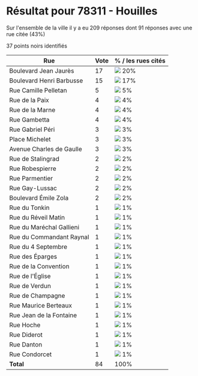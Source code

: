 # Résultat pour 78311 - Houilles

Sur l'ensemble de la ville il y a eu 209 réponses dont 91 réponses avec une rue citée (43%)

37 points noirs identifiés

| Rue | Vote | % / les rues cités|
|-----|------|-------------------|
| Boulevard Jean Jaurès | 17 | <img src="../../img/bar_20.gif" />&nbsp;20%|
| Boulevard Henri Barbusse | 15 | <img src="../../img/bar_17.gif" />&nbsp;17%|
| Rue Camille Pelletan | 5 | <img src="../../img/bar_5.gif" />&nbsp;5%|
| Rue de la Paix | 4 | <img src="../../img/bar_4.gif" />&nbsp;4%|
| Rue de la Marne | 4 | <img src="../../img/bar_4.gif" />&nbsp;4%|
| Rue Gambetta | 4 | <img src="../../img/bar_4.gif" />&nbsp;4%|
| Rue Gabriel Péri | 3 | <img src="../../img/bar_3.gif" />&nbsp;3%|
| Place Michelet | 3 | <img src="../../img/bar_3.gif" />&nbsp;3%|
| Avenue Charles de Gaulle | 3 | <img src="../../img/bar_3.gif" />&nbsp;3%|
| Rue de Stalingrad | 2 | <img src="../../img/bar_2.gif" />&nbsp;2%|
| Rue Robespierre | 2 | <img src="../../img/bar_2.gif" />&nbsp;2%|
| Rue Parmentier | 2 | <img src="../../img/bar_2.gif" />&nbsp;2%|
| Rue Gay-Lussac | 2 | <img src="../../img/bar_2.gif" />&nbsp;2%|
| Boulevard Émile Zola | 2 | <img src="../../img/bar_2.gif" />&nbsp;2%|
| Rue du Tonkin | 1 | <img src="../../img/bar_1.gif" />&nbsp;1%|
| Rue du Réveil Matin | 1 | <img src="../../img/bar_1.gif" />&nbsp;1%|
| Rue du Maréchal Gallieni | 1 | <img src="../../img/bar_1.gif" />&nbsp;1%|
| Rue du Commandant Raynal | 1 | <img src="../../img/bar_1.gif" />&nbsp;1%|
| Rue du 4 Septembre | 1 | <img src="../../img/bar_1.gif" />&nbsp;1%|
| Rue des Éparges | 1 | <img src="../../img/bar_1.gif" />&nbsp;1%|
| Rue de la Convention | 1 | <img src="../../img/bar_1.gif" />&nbsp;1%|
| Rue de l'Église | 1 | <img src="../../img/bar_1.gif" />&nbsp;1%|
| Rue de Verdun | 1 | <img src="../../img/bar_1.gif" />&nbsp;1%|
| Rue de Champagne | 1 | <img src="../../img/bar_1.gif" />&nbsp;1%|
| Rue Maurice Berteaux | 1 | <img src="../../img/bar_1.gif" />&nbsp;1%|
| Rue Jean de la Fontaine | 1 | <img src="../../img/bar_1.gif" />&nbsp;1%|
| Rue Hoche | 1 | <img src="../../img/bar_1.gif" />&nbsp;1%|
| Rue Diderot | 1 | <img src="../../img/bar_1.gif" />&nbsp;1%|
| Rue Danton | 1 | <img src="../../img/bar_1.gif" />&nbsp;1%|
| Rue Condorcet | 1 | <img src="../../img/bar_1.gif" />&nbsp;1%|
| **Total** | 84 | 100%|
